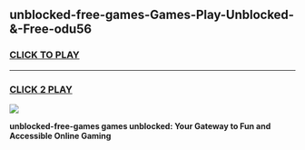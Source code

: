 
## unblocked-free-games-Games-Play-Unblocked-&-Free-odu56
<h3>
<a href="https://premium76.site?title=unblocked-free-games&ref=24A">CLICK TO PLAY</a></h3>
<hr>

<h3>
<a href="https://premium76.site?title=unblocked-free-games&ref=24A">CLICK 2 PLAY</a>
  
</h3>

<a href="https://premium76.site?title=unblocked-free-games&ref=24A"><img src="https://clearcache.store/games.png"></a>


**unblocked-free-games games unblocked: Your Gateway to Fun and Accessible Online Gaming**
